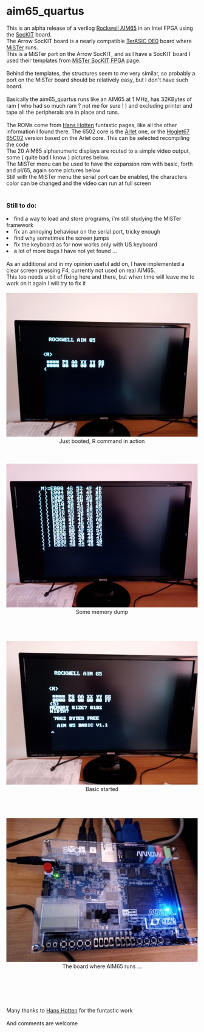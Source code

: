 # aim65_quartus
This is an alpha release of a verilog <a href="https://en.wikipedia.org/wiki/AIM-65">Rockwell AIM65</a> in an Intel FPGA using the <a href="https://www.arrow.com/en/products/sockit/arrow-development-toolsArrow">SocKIT</a> board.<br>
The Arrow SocKIT board is a nearly compatible <a href="http://www.terasic.com.tw/cgi-bin/page/archive.pl?Language=English&No=364">TerASIC DE0</a> board where <a href="https://github.com/MiSTer-devel">MiSTer</a> runs.<br>
This is a MiSTer port on the Arrow SocKIT, and as I have a SocKIT board I used their templates from <a href="https://github.com/sockitfpga">MiSTer SocKIT FPGA</a> page.<br><br>
Behind the templates, the structures seem to me very similar, so probably a port on the MiSTer board should be relatively easy, but I don't have such board.<br>
<br>
Basically the aim65_quartus runs like an AIM65 at 1 MHz, has 32KBytes of ram ( who had so much ram ? not me for sure ! ) and excluding printer and tape all the peripherals are in place and runs.<br>
<br>The ROMs come from <a href="http://retro.hansotten.nl/6502-sbc/aim-65/">Hans Hotten</a> funtastic pages, like all the other information I found there.
The 6502 core is the <a href="http://https://github.com/Arlet/verilog-6502">Arlet</a> one, or the <a href="https://github.com/hoglet67/CoPro6502/tree/master/src/Arlet">Hoglet67 65C02</a> version based on the Arlet core. This can be selected recompiling the code<br>
The 20 AIM65 alphanumeric displays are routed to a simple video output, some ( quite bad I know ) pictures below.<br>
The MiSTer menu can be used to have the expansion rom with basic, forth and pl/65, again some pictures below<br>
Still with the MiSTer menu the serial port can be enabled, the characters color can be changed and the video can run at full screen<br>
<br>
<h3>Still to do:</h3>
<li>find a way to load and store programs, i'm still studying the MiSTer framework</li>
<li>fix an annoying behaviour on the serial port, tricky enough</li>
<li>find why sometimes the screen jumps</li>
<li>fix the keyboard as for now works only with US keyboard</li>
<li>a lot of more bugs I have not yet found ...</li>
<br>
As an additional and in my opinion useful add on, I have implemented a clear screen pressing F4, currently not used on real AIM65.<br>
This too needs a bit of fixing here and there, but when time will leave me to work on it again I will try to fix it<br>
<br>
<img src="screenshots/R_command.jpg" />
<center>Just booted, R command in action</center><br><br><br>
<img src="screenshots/memdump.jpg" />
<center>Some memory dump</center><br><br><br><br>
<img src="screenshots/basic.jpg" />
<center>Basic started</center><br><br><br><br>
<img src="screenshots/sockit.jpg" />
<center>The board where AIM65 runs ...</center><br><br><br><br><br>

Many thanks to <a href="http://retro.hansotten.nl/6502-sbc/aim-65/">Hans Hotten</a> for the funtastic work<br>
<br>And comments are welcome


